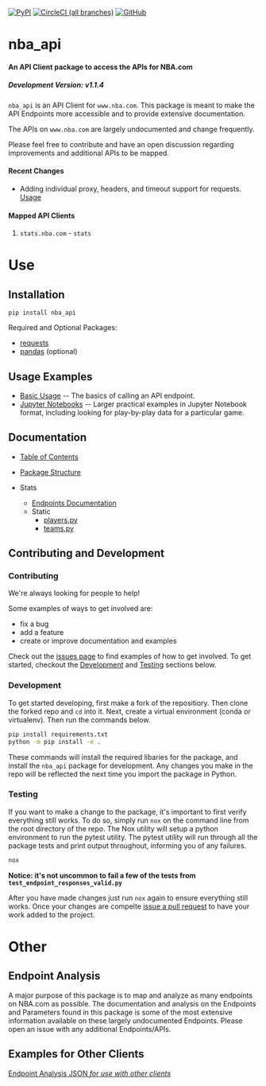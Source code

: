 [![PyPI](https://img.shields.io/pypi/v/nba_api.svg?longCache=true&style=for-the-badge)](https://pypi.python.org/pypi/nba_api)
[![CircleCI (all branches)](https://img.shields.io/circleci/project/github/swar/nba_api.svg?style=for-the-badge)](https://circleci.com/gh/swar/nba_api)
[![GitHub](https://img.shields.io/github/license/swar/nba_api.svg?style=for-the-badge)](https://pypi.python.org/pypi/nba_api)

# nba_api

#### An API Client package to access the APIs for NBA.com

##### Development Version: v1.1.4

`nba_api` is an API Client for `www.nba.com`. This package is meant to make the API Endpoints more accessible and to provide extensive documentation.

The APIs on `www.nba.com` are largely undocumented and change frequently.

Please feel free to contribute and have an open discussion regarding improvements and additional APIs to be mapped.


#### Recent Changes
* Adding individual proxy, headers, and timeout support for requests. [Usage](https://github.com/swar/nba_api/blob/master/docs/nba_api/stats/examples.md)


#### Mapped API Clients

1. `stats.nba.com` - `stats`


# Use

## Installation
```commandline
pip install nba_api
```
Required and Optional Packages:
- [requests](http://www.python-requests.org/en/latest/)
- [pandas](https://pandas.pydata.org/) (optional)


## Usage Examples
- [Basic Usage](https://github.com/swar/nba_api/blob/master/docs/nba_api/stats/examples.md) -- The basics of calling an API endpoint.
- [Jupyter Notebooks](https://github.com/swar/nba_api/tree/master/docs/examples) -- Larger practical examples in Jupyter Notebook format, including looking for play-by-play data for a particular game.

## Documentation

- [Table of Contents](https://github.com/swar/nba_api/tree/master/docs/table_of_contents.md)

- [Package Structure](https://github.com/swar/nba_api/tree/master/docs/package_structure.md)

- Stats
    - [Endpoints Documentation](/docs/nba_api/stats/endpoints)
    - Static
        - [players.py](https://github.com/swar/nba_api/tree/master/docs/nba_api/stats/static/players.md)
        - [teams.py](https://github.com/swar/nba_api/tree/master/docs/nba_api/stats/static/teams.md)


## Contributing and Development

### Contributing
We're always looking for people to help!

Some examples of ways to get involved are:
- fix a bug
- add a feature
- create or improve documentation and examples

Check out the [issues page](https://github.com/swar/nba_api/issues) to find examples of how to get involved. To get started, checkout the [Development](#Development) and [Testing](#Testing) sections below.

### Development
To get started developing, first make a fork of the repositiory. Then clone the forked repo and `cd` into it. Next, create a virtual environment (conda or virtualenv). Then run the commands below.

```bash
pip install requirements.txt
python -m pip install -e .
```

These commands will install the required libaries for the package, and install the `nba_api` package for development. Any changes you make in the repo will be reflected the next time you import the package in Python.

### Testing
If you want to make a change to the package, it's important to first verify everything still works.
To do so, simply run `nox` on the command line from the root directory of the repo. The Nox utility will setup a python environment to run the pytest utility. The pytest utility will run through all the package tests and print output throughout, informing you of any failures.

```bash
nox
```
__Notice: it's not uncommon to fail a few of the tests from `test_endpoint_responses_valid.py`__


After you have made changes just run `nox` again to ensure everything still works. Once your changes are compelte [issue a pull request](#https://help.github.com/en/articles/creating-a-pull-request) to have your work added to the project.

# Other

## Endpoint Analysis
A major purpose of this package is to map and analyze as many endpoints on NBA.com as possible. The documentation and analysis on the Endpoints and Parameters found in this package is some of the most extensive information available on these largely undocumented Endpoints. Please open an issue with any additional Endpoints/APIs.

## Examples for Other Clients

[Endpoint Analysis JSON _for use with other clients_](https://github.com/swar/nba_api/tree/master/analysis_archive/stats)
